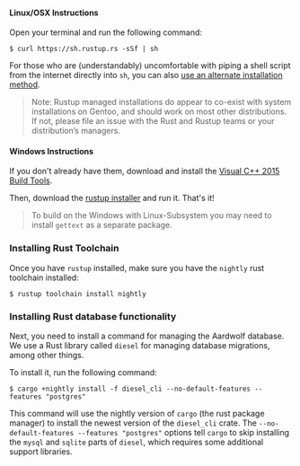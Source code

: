 #### Linux/OSX Instructions

Open your terminal and run the following command:

    $ curl https://sh.rustup.rs -sSf | sh

For those who are (understandably) uncomfortable with piping a shell
script from the internet directly into `sh`, you can also
[use an alternate installation method](https://github.com/rust-lang-nursery/rustup.rs/#other-installation-methods).

> Note: Rustup managed installations do appear to co-exist with system
 installations on Gentoo, and should work on most other distributions.
 If not, please file an issue with the Rust and Rustup teams or your distribution’s
 managers.

#### Windows Instructions

If you don't already have them, download and install the [Visual C++ 2015 Build Tools](http://landinghub.visualstudio.com/visual-cpp-build-tools).

Then, download the [rustup installer](https://www.rust-lang.org/en-US/install.html) and run it. That's it!

> To build on the Windows with Linux-Subsystem you may need to install `gettext` as a separate package.

### Installing Rust Toolchain

Once you have `rustup` installed, make sure you have the `nightly` rust
toolchain installed:

    $ rustup toolchain install nightly

### Installing Rust database functionality

Next, you need to install a command for managing the Aardwolf database.
We use a Rust library called `diesel` for managing database migrations,
among other things.

To install it, run the following command:

    $ cargo +nightly install -f diesel_cli --no-default-features --features "postgres"

This command will use the nightly version of `cargo` (the rust package
manager) to install the newest version of the `diesel_cli` crate. The
`--no-default-features --features "postgres"` options tell `cargo` to
skip installing the `mysql` and `sqlite` parts of `diesel`, which
requires some additional support libraries.
